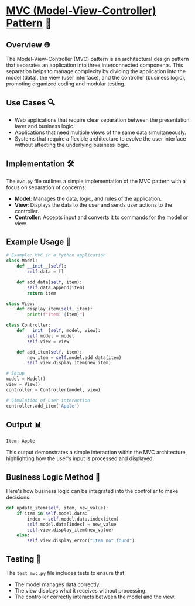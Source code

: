 # [MVC (Model-View-Controller) Pattern](../) 🎨

## Overview 🌐
The Model-View-Controller (MVC) pattern is an architectural design pattern that separates an application into three interconnected components. This separation helps to manage complexity by dividing the application into the model (data), the view (user interface), and the controller (business logic), promoting organized coding and modular testing.

## Use Cases 🔍
- Web applications that require clear separation between the presentation layer and business logic.
- Applications that need multiple views of the same data simultaneously.
- Systems that require a flexible architecture to evolve the user interface without affecting the underlying business logic.

## Implementation 🛠️
The `mvc.py` file outlines a simple implementation of the MVC pattern with a focus on separation of concerns:
- **Model**: Manages the data, logic, and rules of the application.
- **View**: Displays the data to the user and sends user actions to the controller.
- **Controller**: Accepts input and converts it to commands for the model or view.

## Example Usage 📝
```python
# Example: MVC in a Python application
class Model:
    def __init__(self):
        self.data = []

    def add_data(self, item):
        self.data.append(item)
        return item

class View:
    def display_item(self, item):
        print(f"Item: {item}")

class Controller:
    def __init__(self, model, view):
        self.model = model
        self.view = view

    def add_item(self, item):
        new_item = self.model.add_data(item)
        self.view.display_item(new_item)

# Setup
model = Model()
view = View()
controller = Controller(model, view)

# Simulation of user interaction
controller.add_item('Apple')
```

## Output 📊
```python
Item: Apple
```
This output demonstrates a simple interaction within the MVC architecture, highlighting how the user's input is processed and displayed.

## Business Logic Method 🧠
Here's how business logic can be integrated into the controller to make decisions:
```python
def update_item(self, item, new_value):
    if item in self.model.data:
        index = self.model.data.index(item)
        self.model.data[index] = new_value
        self.view.display_item(new_value)
    else:
        self.view.display_error("Item not found")

```
## Testing 🧪
The `test_mvc.py` file includes tests to ensure that:

- The model manages data correctly.
- The view displays what it receives without processing.
- The controller correctly interacts between the model and the view.